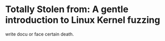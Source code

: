 Totally Stolen from: A gentle introduction to Linux Kernel fuzzing
=============================================

write docu or face certain death.
